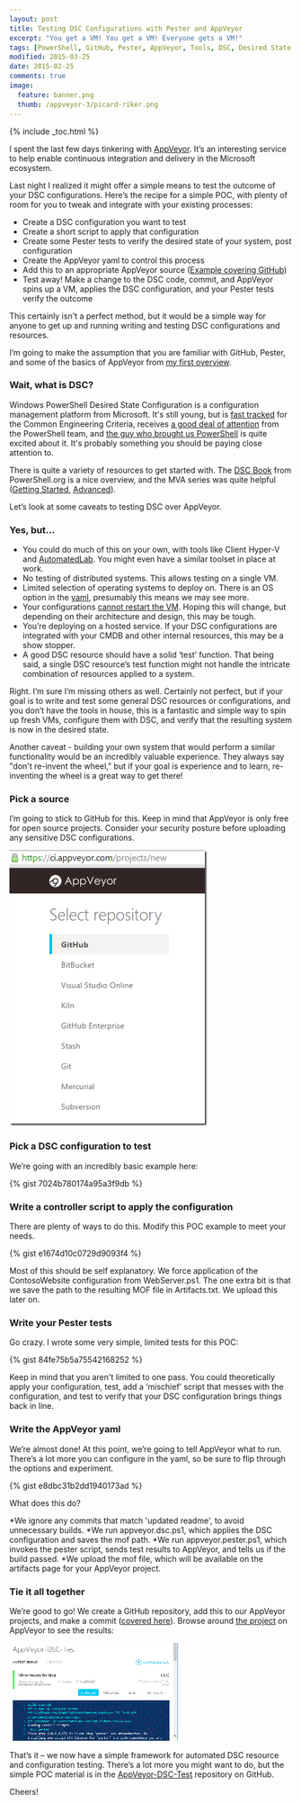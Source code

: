 ```yaml
---
layout: post
title: Testing DSC Configurations with Pester and AppVeyor
excerpt: "You get a VM! You get a VM! Everyone gets a VM!"
tags: [PowerShell, GitHub, Pester, AppVeyor, Tools, DSC, Desired State Configuration]
modified: 2015-03-25
date: 2015-02-25
comments: true
image:
  feature: banner.png
  thumb: /appveyor-3/picard-riker.png
---
```

{% include _toc.html %}

I spent the last few days tinkering with [AppVeyor](http://www.hanselman.com/blog/AppVeyorAGoodContinuousIntegrationSystemIsAJoyToBehold.aspx). It’s an interesting service to help enable continuous integration and delivery in the Microsoft ecosystem.

Last night I realized it might offer a simple means to test the outcome of your DSC configurations. Here’s the recipe for a simple POC, with plenty of room for you to tweak and integrate with your existing processes:

* Create a DSC configuration you want to test
* Create a short script to apply that configuration
* Create some Pester tests to verify the desired state of your system, post configuration
* Create the AppVeyor yaml to control this process
* Add this to an appropriate AppVeyor source ([Example covering GitHub](http://ramblingcookiemonster.github.io/GitHub-Pester-AppVeyor/))
* Test away! Make a change to the DSC code, commit, and AppVeyor spins up a VM, applies the DSC configuration, and your Pester tests verify the outcome

This certainly isn't a perfect method, but it would be a simple way for anyone to get up and running writing and testing DSC configurations and resources.

I’m going to make the assumption that you are familiar with GitHub, Pester, and some of the basics of AppVeyor from [my first overview](https://ramblingcookiemonster.wordpress.com/2015/02/25/fun-with-github-pester-and-appveyor/).

### Wait, what is DSC?

Windows PowerShell Desired State Configuration is a configuration management platform from Microsoft. It's still young, but is [fast tracked](https://twitter.com/jsnover/status/456972326601388032) for the Common Engineering Criteria, receives [a good deal of attention](https://gallery.technet.microsoft.com/scriptcenter/DSC-Resource-Kit-All-c449312d) from the PowerShell team, and [the guy who brought us PowerShell](https://www.youtube.com/watch?v=ZlivNGCkakY) is quite excited about it. It's probably something you should be paying close attention to.

There is quite a variety of resources to get started with. The [DSC Book](https://www.penflip.com/powershellorg/the-dsc-book) from PowerShell.org is a nice overview, and the MVA series was quite helpful ([Getting Started](http://www.microsoftvirtualacademy.com/training-courses/getting-started-with-powershell-desired-state-configuration-dsc-), [Advanced](http://www.microsoftvirtualacademy.com/training-courses/advanced-powershell-desired-state-configuration-dsc-and-custom-resources)).

Let’s look at some caveats to testing DSC over AppVeyor.

### Yes, but…

* You could do much of this on your own, with tools like Client Hyper-V and [AutomatedLab](http://automatedlab.codeplex.com/). You might even have a similar toolset in place at work.
* No testing of distributed systems. This allows testing on a single VM.
* Limited selection of operating systems to deploy on. There is an OS option in the [yaml](http://www.appveyor.com/docs/appveyor-yml), presumably this means we may see more.
* Your configurations [cannot restart the VM](http://help.appveyor.com/discussions/kb/13-machine-restart-during-build). Hoping this will change, but depending on their architecture and design, this may be tough.
* You’re deploying on a hosted service. If your DSC configurations are integrated with your CMDB and other internal resources, this may be a show stopper.
* A good DSC resource should have a solid ‘test’ function. That being said, a single DSC resource’s test function might not handle the intricate combination of resources applied to a system.

Right. I’m sure I’m missing others as well. Certainly not perfect, but if your goal is to write and test some general DSC resources or configurations, and you don’t have the tools in house, this is a fantastic and simple way to spin up fresh VMs, configure them with DSC, and verify that the resulting system is now in the desired state.

Another caveat - building your own system that would perform a similar functionality would be an incredibly valuable experience. They always say "don't re-invent the wheel," but if your goal is experience and to learn, re-inventing the wheel is a great way to get there!

### Pick a source

I’m going to stick to GitHub for this. Keep in mind that AppVeyor is only free for open source projects. Consider your security posture before uploading any sensitive DSC configurations.

![Select repository](/images/appveyor-3/selectrepository.png)

### Pick a DSC configuration to test

We’re going with an incredibly basic example here:

{% gist 7024b780174a95a3f9db %}

### Write a controller script to apply the configuration

There are plenty of ways to do this. Modify this POC example to meet your needs.

{% gist e1674d10c0729d9093f4 %}

Most of this should be self explanatory. We force application of the ContosoWebsite configuration from WebServer.ps1. The one extra bit is that we save the path to the resulting MOF file in Artifacts.txt. We upload this later on.

### Write your Pester tests

Go crazy. I wrote some very simple, limited tests for this POC:

{% gist 84fe75b5a75542168252 %}

Keep in mind that you aren't limited to one pass. You could theoretically apply your configuration, test, add a ‘mischief’ script that messes with the configuration, and test to verify that your DSC configuration brings things back in line.

### Write the AppVeyor yaml

We’re almost done!  At this point, we’re going to tell AppVeyor what to run. There’s a lot more you can configure in the yaml, so be sure to flip through the options and experiment.

{% gist e8dbc31b2dd1940173ad %}

What does this do?

*We ignore any commits that match 'updated readme', to avoid unnecessary builds.
*We run appveyor.dsc.ps1, which applies the DSC configuration and saves the mof path.
*We run appveyor.pester.ps1, which invokes the pester script, sends test results to AppVeyor, and tells us if the build passed.
*We upload the mof file, which will be available on the artifacts page for your AppVeyor project.

### Tie it all together

We’re good to go! We create a GitHub repository, add this to our AppVeyor projects, and make a commit ([covered here](http://ramblingcookiemonster.github.io/GitHub-Pester-AppVeyor/)). Browse around [the project](https://ci.appveyor.com/project/RamblingCookieMonster/appveyor-dsc-test) on AppVeyor to see the results:

[![Select repository](/images/appveyor-3/appveyordsc_thumb.gif)](/images/appveyor-3/appveyordsc.gif)

That’s it – we now have a simple framework for automated DSC resource and configuration testing. There’s a lot more you might want to do, but the simple POC material is in the [AppVeyor-DSC-Test](https://github.com/RamblingCookieMonster/AppVeyor-DSC-Test) repository on GitHub.

Cheers!